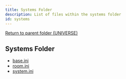 ```yaml
---
title: Systems Folder
description: List of files within the systems folder
id: systems
---
```


[Return to parent folder (UNIVERSE)](../index.md)

## Systems Folder

* [base.ini](./base.ini.md)
* [room.ini](./room.ini.md)
* [system.ini](./system.ini.md)
